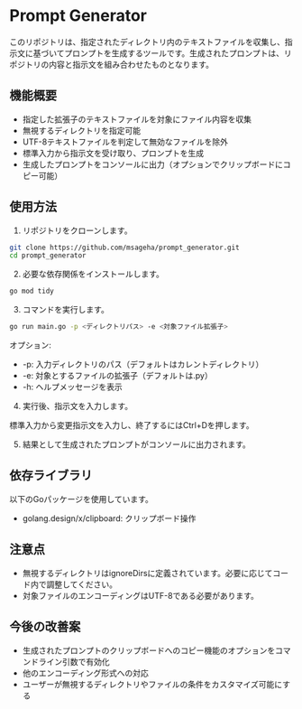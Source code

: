 # Prompt Generator

このリポジトリは、指定されたディレクトリ内のテキストファイルを収集し、指示文に基づいてプロンプトを生成するツールです。生成されたプロンプトは、リポジトリの内容と指示文を組み合わせたものとなります。

## 機能概要

- 指定した拡張子のテキストファイルを対象にファイル内容を収集
- 無視するディレクトリを指定可能
- UTF-8テキストファイルを判定して無効なファイルを除外
- 標準入力から指示文を受け取り、プロンプトを生成
- 生成したプロンプトをコンソールに出力（オプションでクリップボードにコピー可能）

## 使用方法

1. リポジトリをクローンします。

``` bash
git clone https://github.com/msageha/prompt_generator.git
cd prompt_generator
```

2. 必要な依存関係をインストールします。

``` bash
go mod tidy
```

3. コマンドを実行します。

``` bash
go run main.go -p <ディレクトリパス> -e <対象ファイル拡張子>
```

オプション:

- -p: 入力ディレクトリのパス（デフォルトはカレントディレクトリ）
- -e: 対象とするファイルの拡張子（デフォルトは.py）
- -h: ヘルプメッセージを表示

4. 実行後、指示文を入力します。

標準入力から変更指示文を入力し、終了するにはCtrl+Dを押します。

5. 結果として生成されたプロンプトがコンソールに出力されます。

## 依存ライブラリ

以下のGoパッケージを使用しています。
- golang.design/x/clipboard: クリップボード操作

## 注意点

- 無視するディレクトリはignoreDirsに定義されています。必要に応じてコード内で調整してください。
- 対象ファイルのエンコーディングはUTF-8である必要があります。


## 今後の改善案

- 生成されたプロンプトのクリップボードへのコピー機能のオプションをコマンドライン引数で有効化
- 他のエンコーディング形式への対応
- ユーザーが無視するディレクトリやファイルの条件をカスタマイズ可能にする
